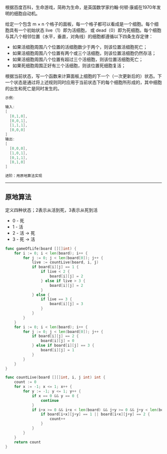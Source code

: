 根据百度百科，生命游戏，简称为生命，是英国数学家约翰·何顿·康威在1970年发明的细胞自动机。

给定一个包含 m × n 个格子的面板，每一个格子都可以看成是一个细胞。每个细胞具有一个初始状态 live（1）即为活细胞， 或 dead（0）即为死细胞。每个细胞与其八个相邻位置（水平，垂直，对角线）的细胞都遵循以下四条生存定律：

- 如果活细胞周围八个位置的活细胞数少于两个，则该位置活细胞死亡；
- 如果活细胞周围八个位置有两个或三个活细胞，则该位置活细胞仍然存活；
- 如果活细胞周围八个位置有超过三个活细胞，则该位置活细胞死亡；
- 如果死细胞周围正好有三个活细胞，则该位置死细胞复活；

根据当前状态，写一个函数来计算面板上细胞的下一个（一次更新后的）状态。下一个状态是通过将上述规则同时应用于当前状态下的每个细胞所形成的，其中细胞的出生和死亡是同时发生的。

```cpp
示例:

输入:
[
  [0,1,0],
  [0,0,1],
  [1,1,1],
  [0,0,0]
]
输出:
[
  [0,0,0],
  [1,0,1],
  [0,1,1],
  [0,1,0]
]

进阶：用原地算法实现
```

---

## 原地算法

定义四种状态；2表示从活到死，3表示从死到活

- 0 - 死
- 1 - 活
- 2 - 活 -> 死
- 3 - 死 -> 活

```go
func gameOfLife(board [][]int) {
	for i := 0; i < len(board); i++ {
		for j := 0; j < len(board[0]); j++ {
			live := countLive(board, i, j)
			if board[i][j] == 1 {
				if live < 2 {
					board[i][j] = 2
				} else if live > 3 {
					board[i][j] = 2
				}
			} else {
				if live == 3 {
					board[i][j] = 3
				}
			}
		}
	}
	for i := 0; i < len(board); i++ {
		for j := 0; j < len(board[0]); j++ {
			if board[i][j] == 2 {
				board[i][j] = 0
			} else if board[i][j] == 3 {
				board[i][j] = 1
			}
		}
	}
}

func countLive(board [][]int, i, j int) int {
	count := 0
	for x := -1; x <= 1; x++ {
		for y := -1; y <= 1; y++ {
			if x == 0 && y == 0 {
				continue
			}
			if i+x >= 0 && i+x < len(board) && j+y >= 0 && j+y < len(board[0]) {
				if board[i+x][j+y] == 1 || board[i+x][j+y] == 2 {
					count++
				}
			}
		}
	}
	return count
}
```
